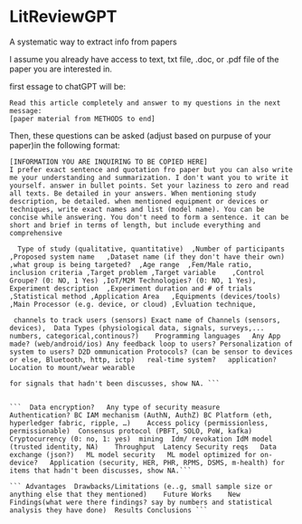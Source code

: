 # LitReviewGPT
A systematic way to extract info from papers

I assume you already have access to text, txt file, .doc, or .pdf file of the paper you are interested in. 


first essage to chatGPT will be:
```
Read this article completely and answer to my questions in the next message:
[paper material from METHODS to end]
```

Then, these questions can be asked (adjust based on purpuse of your paper)in the following format:

``` Read article carefully and pay attention to every detail. Tell me what authors wrote about:
[INFORMATION YOU ARE INQUIRING TO BE COPIED HERE]
I prefer exact sentence and quotation fro paper but you can also write me your understanding and summarization. I don't want you to write it yourself. answer in bullet points. Set your laziness to zero and read all texts. Be detailed in your answers. When mentioning study description, be detailed. when mentioned equipment or devices or techniques, write exact names and list (model name). You can be concise while answering. You don't need to form a sentence. it can be short and brief in terms of length, but include everything and comprehensive
```


```  Type of study (qualitative, quantitative)	,Number of participants	,Proposed system name	,Dataset name (if they don't have their own)	,what group is being targeted?	,Age range	,Fem/Male ratio,	 inclusion criteria	,Target problem	,Target variable	,Control Groupe? (0: NO, 1 Yes)	,IoT/M2M Technologies? (0: NO, 1 Yes),	Experiment description	,Experiment duration and # of trials	,Statistical method	,Application Area	,Equipments (devices/tools)	,Main Processor (e.g. device, or cloud)	,Evluation technique,```

```  channels to track users (sensors) Exact name of Channels (sensors, devices),  Data Types (physiological data, signals, surveys,... numbers, categorical,continous?)	Programming languages	Any App made? (web/android/ios)	Any feedback loop to users?	Personalization of system to users?	D2D ommunication Protocols? (can be sensor to devices or else, Bluetooth, http, ictp)	real-time system?	application?	Location to mount/wear wearable ```

``` EMG (Device/sampling frequency/Feature exctraction)	EMG electrodes	ECG (Device/sampling frequency/Feature exctraction)	EOG (Device/sampling frequency/Feature exctraction)	Accelerometer ACC	Blood Related	respiration	temperature	electrodermal activity EDA	Other signals?	detailed lsit of extracted features		Classification of what?	Classification model	Preprocessing?	Is there fusion of features?
for signals that hadn't been discusses, show NA. ```


```  Data encryption?	Any type of security measure	Authentication?	BC IAM mechanism (AuthN, AuthZ)	BC Platform (eth, hyperledger fabric, ripple, …)	Access policy (permissionless, permissionable)	Consensus protocol (PBFT, SOLO, PoW, kafka)	Cryptocurrency (0: no, 1: yes)	mining	Idm/ revokation	IdM model (trusted identity, NA)	Throughput	Latency	Security reqs	Data exchange (json?)	ML model security	ML model optimized for on-device?	Application (security, HER, PHR, RPMS, DSMS, m-health) for items that hadn't been discusses, show NA.```

``` Advantages	Drawbacks/Limitations (e..g, small sample size or anything else that they mentioned)	Future Works	New Findings(what were there findings? say by numbers and statistical analysis they have done)	Results	Conclusions ```

